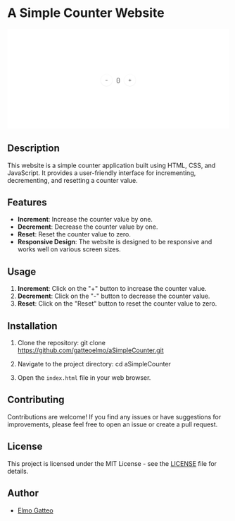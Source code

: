 # A Simple Counter Website

![Alt text](./img/screenshot.jpg)

## Description

This website is a simple counter application built using HTML, CSS, and JavaScript. It provides a user-friendly interface for incrementing, decrementing, and resetting a counter value.

## Features

- **Increment**: Increase the counter value by one.
- **Decrement**: Decrease the counter value by one.
- **Reset**: Reset the counter value to zero.
- **Responsive Design**: The website is designed to be responsive and works well on various screen sizes.

## Usage

1. **Increment**: Click on the "+" button to increase the counter value.
2. **Decrement**: Click on the "-" button to decrease the counter value.
3. **Reset**: Click on the "Reset" button to reset the counter value to zero.

## Installation

1. Clone the repository:
   git clone https://github.com/gatteoelmo/aSimpleCounter.git
2. Navigate to the project directory: cd aSimpleCounter

3. Open the `index.html` file in your web browser.

## Contributing

Contributions are welcome! If you find any issues or have suggestions for improvements, please feel free to open an issue or create a pull request.

## License

This project is licensed under the MIT License - see the [LICENSE](LICENSE) file for details.

## Author

- [Elmo Gatteo](https://github.com/gatteoelmo)
